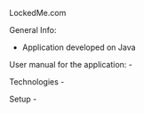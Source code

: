 LockedMe.com

General Info:
  - Application developed on Java

User manual for the application:
    - 

Technologies - 

Setup - 
